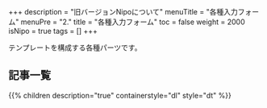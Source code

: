 +++
description = "旧バージョンNipoについて"
menuTitle = "各種入力フォーム"
menuPre = "2."
title = "各種入力フォーム"
toc = false
weight = 2000
isNipo = true
tags = []
+++

テンプレートを構成する各種パーツです。

## 記事一覧

{{% children description="true" containerstyle="dl" style="dt" %}}
